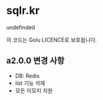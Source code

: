 # sqlr.kr
undefinded

이 코드는 Golu LICENCE로 보호됩니다.

## a2.0.0 변경 사항
- DB: Redis
- list 기능 삭제
- 모든 이모지 지원

<!--코체 멍청이->
